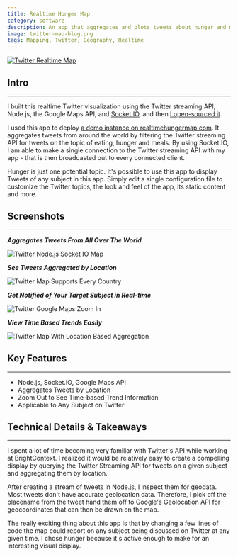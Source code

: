 ```yaml
---
title: Realtime Hunger Map
category: software
description: An app that aggregates and plots tweets about hunger and mealtime from around the world on a map
image: twitter-map-blog.png
tags: Mapping, Twitter, Geography, Realtime
---
```

[![Twitter Realtime Map](/twitter-map-screens/map-splash.png)](https://realtimehungermap.com)

## Intro

* * *

I built this realtime Twitter visualization using the Twitter streaming API, Node.js, the Google Maps API, and [Socket.IO](https://socket.io), and then [I open-sourced it](https://github.com/zackproser/tweet-map).

I used this app to deploy [a demo instance on realtimehungermap.com](http://realtimehungermap.com). It aggregates tweets from around the world by filtering the Twitter streaming API for tweets on the topic of eating, hunger and meals. By using Socket.IO, I am able to make a single connection to the Twitter streaming API with my app - that is then broadcasted out to every connected client.

Hunger is just one potential topic. It's possible to use this app to display Tweets of any subject in this app. Simply edit a single configuration file to customize the Twitter topics, the look and feel of the app, its static content and more.

## Screenshots

* * *

**_Aggregates Tweets From All Over The World_**

![Twitter Node.js Socket IO Map](/twitter-map-screens/twitter-hunger-map-homepage.png)

**_See Tweets Aggregated by Location_**

![Twitter Map Supports Every Country](/twitter-map-screens/twitter-hunger-map-many-tweets.png)

**_Get Notified of Your Target Subject in Real-time_**

![Twitter Google Maps Zoom In](/twitter-map-screens/twitter-hunger-map-tweet.png)

**_View Time Based Trends Easily_**

![Twitter Map With Location Based Aggregation](/twitter-map-screens/twitter-hunger-map-worldwide.png)

## Key Features

* * *

*   Node.js, Socket.IO, Google Maps API
*   Aggregates Tweets by Location
*   Zoom Out to See Time-based Trend Information
*   Applicable to Any Subject on Twitter

## Technical Details & Takeaways

* * *

I spent a lot of time becoming very familiar with Twitter's API while working at BrightContext. I realized it would be relatively easy to create a compelling display by querying the Twitter Streaming API for tweets on a given subject and aggregating them by location.

After creating a stream of tweets in Node.js, I inspect them for geodata. Most tweets don't have accurate geolocation data. Therefore, I pick off the placename from the tweet hand them off to Google's Geolocation API for geocoordinates that can then be drawn on the map.

The really exciting thing about this app is that by changing a few lines of code the map could report on any subject being discussed on Twitter at any given time. I chose hunger because it's active enough to make for an interesting visual display.